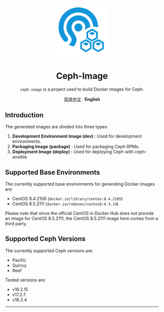 <div align="center"><a name="readme-top"></a>

<img src="./static/logo.png" width="35%"/>

# Ceph-Image

`ceph-image` is a project used to build Docker images for Ceph.

[简体中文](./README.md) · **English**

</div>

## Introduction

The generated images are divided into three types:

1. **Development Environment Image (dev)** : Used for development environments.
2. **Packaging Image (package)** : Used for packaging Ceph RPMs.
3. **Deployment Image (deploy)** : Used for deploying Ceph with ceph-ansible.

## Supported Base Environments

The currently supported base environments for generating Docker images are:

- CentOS 8.4.2106 (`docker.io/library/centos:8.4.2105`)
- CentOS 8.5.2111 (`docker.io/roboxes/centos8:4.3.14`)

Please note that since the official CentOS in Docker Hub does not provide an image for CentOS 8.5.2111, the CentOS 8.5.2111 image here comes from a third party.

## Supported Ceph Versions

The currently supported Ceph versions are:

- Pacific
- Quincy
- Reef

Tested versions are:

- v16.2.15
- v17.2.7
- v18.2.4

---
